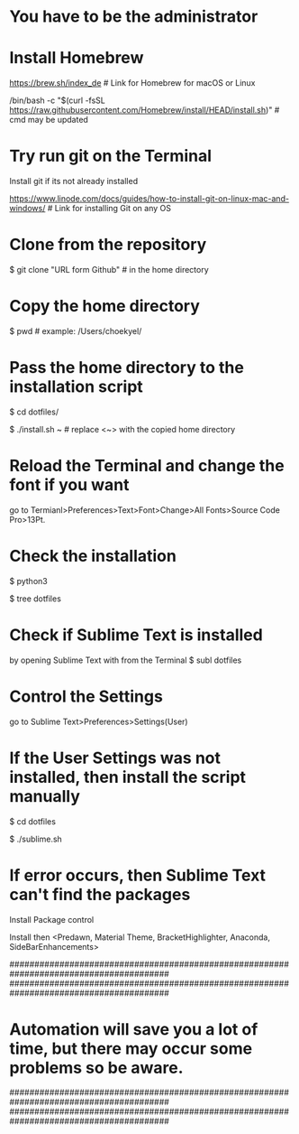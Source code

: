 # You have to be the administrator
# Install Homebrew
https://brew.sh/index_de # Link for Homebrew for macOS or Linux

/bin/bash -c "$(curl -fsSL https://raw.githubusercontent.com/Homebrew/install/HEAD/install.sh)" # cmd may be updated

# Try run git on the Terminal
Install git if its not already installed

https://www.linode.com/docs/guides/how-to-install-git-on-linux-mac-and-windows/ # Link for installing Git on any OS

# Clone from the repository
$ git clone "URL form Github" # in the home directory

# Copy the home directory
$ pwd # example: /Users/choekyel/

# Pass the home directory to the installation script
$ cd dotfiles/

$ ./install.sh ~ # replace <~> with the copied home directory

# Reload the Terminal and change the font if you want
go to Termianl>Preferences>Text>Font>Change>All Fonts>Source Code Pro>13Pt.

# Check the installation 
$ python3

$ tree dotfiles

# Check if Sublime Text is installed 
by opening Sublime Text with <subl> from the Terminal
$ subl dotfiles
# Control the Settings
go to Sublime Text>Preferences>Settings(User)
# If the User Settings was not installed, then install the script manually
$ cd dotfiles
  
$ ./sublime.sh

# If error occurs, then Sublime Text can't find the packages
Install Package control

Install then <Predawn, Material Theme, BracketHighlighter, Anaconda, SideBarEnhancements>

########################################################################################
########################################################################################
# Automation will save you a lot of time, but there may occur some problems so be aware.
########################################################################################
########################################################################################
